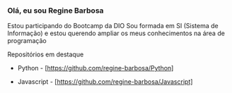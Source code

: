 ### Olá, eu sou Regine  Barbosa ###

Estou participando do Bootcamp da DIO
Sou formada em SI (Sistema de Informação) e estou querendo ampliar os meus conhecimentos na área de programação


Repositórios em destaque 

* Python - [https://github.com/regine-barbosa/Python] 

* Javascript - [https://github.com/regine-barbosa/Javascript] 
